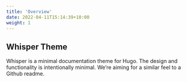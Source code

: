 ```yaml
---
title: 'Overview'
date: 2022-04-11T15:14:39+10:00
weight: 1
---
```


## Whisper Theme

Whisper is a minimal documentation theme for Hugo. The design and functionality is intentionally minimal. We’re aiming for a similar feel to a Github readme.
